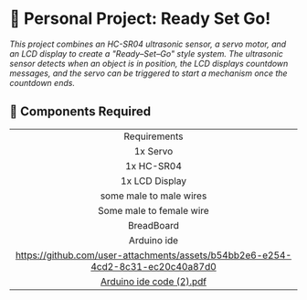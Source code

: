 
# 🏁 Personal Project: Ready Set Go!
*This project combines an HC-SR04 ultrasonic sensor, a servo motor, and an LCD display to create a "Ready–Set–Go" style system. The ultrasonic sensor detects when an object is in position, the LCD displays countdown messages, and the servo can be triggered to start a mechanism once the countdown ends.*

## 🧰 Components Required
|                                                     |
| :------------------------------------------------------------------------: |
|Requirements |
| 1x Servo |
| 1x HC-SR04 |
| 1x LCD Display
| some male to male  wires |
| Some male to female wire |
|BreadBoard |
| Arduino ide |
| https://github.com/user-attachments/assets/b54bb2e6-e254-4cd2-8c31-ec20c40a87d0 |
| [Arduino ide code (2).pdf](https://github.com/user-attachments/files/21417018/Arduino.ide.code.2.pdf)|

